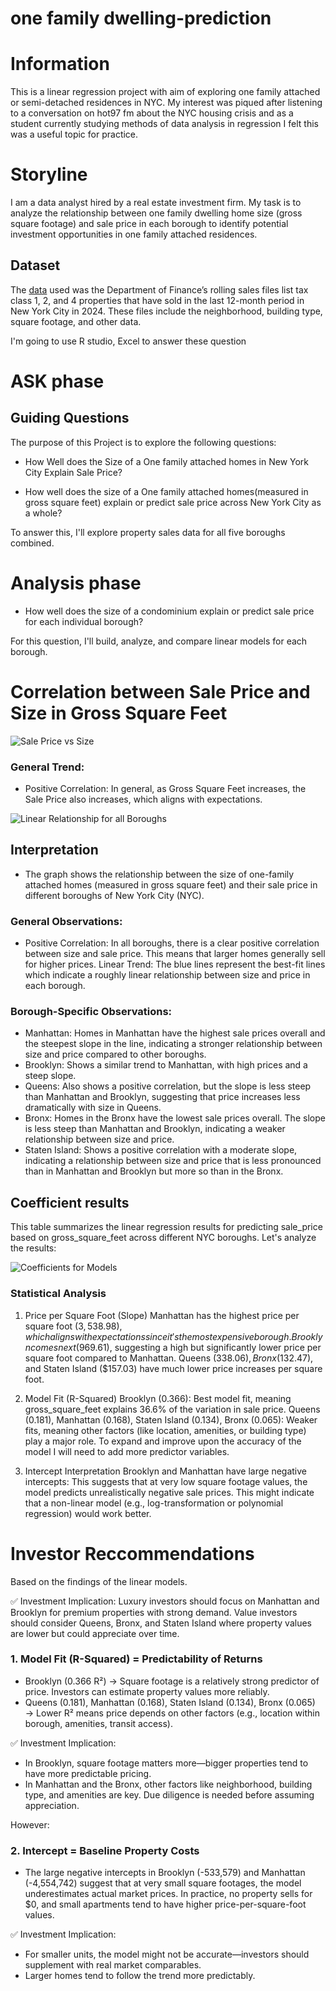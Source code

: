 # one family dwelling-prediction

# Information
This is a linear regression project with aim of exploring one family attached or semi-detached residences in NYC. My interest was piqued after listening to a conversation on hot97 fm about the NYC housing crisis and as a student currently studying methods of data analysis in regression I felt this was a useful topic for practice.

# Storyline
I am a data analyst hired by a real estate investment firm. My task is to analyze the relationship between one family dwelling home size (gross square footage) and sale price in each borough to identify potential investment opportunities in one family attached residences.

## Dataset

The [data](https://www.nyc.gov/site/finance/property/property-rolling-sales-data.page) used was the Department of Finance’s rolling sales files list tax class 1, 2, and 4 properties that have sold in the last 12-month period in New York City in 2024. These files include the neighborhood, building type, square footage, and other data.

I'm going to use R studio, Excel to answer these question

# ASK phase

## Guiding Questions

The purpose of this Project is to explore the following questions:

* How Well does the Size of a One family attached homes in New York City Explain Sale Price?

* How well does the size of a One family attached homes(measured in gross square feet) explain or predict sale price across New York City as a whole?

To answer this, I'll explore property sales data for all five boroughs combined.

# Analysis phase

* How well does the size of a condominium explain or predict sale price for each individual borough?
  
For this question, I'll build, analyze, and compare linear models for each borough.


# Correlation between Sale Price and Size in Gross Square Feet
![Sale Price vs Size](family_dwellings.png "Relationship between Gross Square Feet and Sale Price of One family Attached Residences")

### General Trend:
* Positive Correlation: In general, as Gross Square Feet increases, the Sale Price also increases, which aligns with expectations.

![Linear Relationship for all Boroughs](dwellingsborough.png "Linear Relationship for all Boroughs")

## Interpretation
* The graph shows the relationship between the size of one-family attached homes (measured in gross square feet) and their sale price in different boroughs of New York City (NYC).

### General Observations:

* Positive Correlation: In all boroughs, there is a clear positive correlation between size and sale price. This means that larger homes generally sell for higher prices.
Linear Trend: The blue lines represent the best-fit lines which indicate a roughly linear relationship between size and price in each borough.


### Borough-Specific Observations:

* Manhattan: Homes in Manhattan have the highest sale prices overall and the steepest slope in the line, indicating a stronger relationship between size and price compared to other boroughs.
* Brooklyn: Shows a similar trend to Manhattan, with high prices and a steep slope.
* Queens: Also shows a positive correlation, but the slope is less steep than Manhattan and Brooklyn, suggesting that price increases less dramatically with size in Queens.
* Bronx: Homes in the Bronx have the lowest sale prices overall. The slope is less steep than Manhattan and Brooklyn, indicating a weaker relationship between size and price.
* Staten Island: Shows a positive correlation with a moderate slope, indicating a relationship between size and price that is less pronounced than in Manhattan and Brooklyn but more so than in the Bronx.

## Coefficient results

This table summarizes the linear regression results for predicting sale_price based on gross_square_feet across different NYC boroughs. Let's analyze the results:

![Coefficients for Models](coefficienttable.png "Linear Relationship for all Boroughs")

###  Statistical Analysis 

1. Price per Square Foot (Slope)
Manhattan has the highest price per square foot ($3,538.98), which aligns with expectations since it's the most expensive borough.
Brooklyn comes next ($969.61), suggesting a high but significantly lower price per square foot compared to Manhattan.
Queens ($338.06), Bronx ($132.47), and Staten Island ($157.03) have much lower price increases per square foot.

3. Model Fit (R-Squared)
Brooklyn (0.366): Best model fit, meaning gross_square_feet explains 36.6% of the variation in sale price.
Queens (0.181), Manhattan (0.168), Staten Island (0.134), Bronx (0.065): Weaker fits, meaning other factors (like location, amenities, or building type) play a major role. To expand and improve upon the accuracy of the model I will need to add more predictor variables.

5. Intercept Interpretation
Brooklyn and Manhattan have large negative intercepts:
This suggests that at very low square footage values, the model predicts unrealistically negative sale prices.
This might indicate that a non-linear model (e.g., log-transformation or polynomial regression) would work better.

# Investor Reccommendations

Based on the findings of the linear models.

✅ Investment Implication:
Luxury investors should focus on Manhattan and Brooklyn for premium properties with strong demand.
Value investors should consider Queens, Bronx, and Staten Island where property values are lower but could appreciate over time.

### 1. Model Fit (R-Squared) = Predictability of Returns
   
* Brooklyn (0.366 R²) → Square footage is a relatively strong predictor of price. Investors can estimate property values more reliably.
* Queens (0.181), Manhattan (0.168), Staten Island (0.134), Bronx (0.065) → Lower R² means price depends on other factors (e.g., location within borough, amenities, transit access).

✅ Investment Implication:
* In Brooklyn, square footage matters more—bigger properties tend to have more predictable pricing.
* In Manhattan and the Bronx, other factors like neighborhood, building type, and amenities are key. Due diligence is needed before assuming appreciation.

However:

### 2. Intercept = Baseline Property Costs
* The large negative intercepts in Brooklyn (-533,579) and Manhattan (-4,554,742) suggest that at very small square footages, the model underestimates actual market prices.
In practice, no property sells for $0, and small apartments tend to have higher price-per-square-foot values.

✅ Investment Implication:
* For smaller units, the model might not be accurate—investors should supplement with real market comparables.
* Larger homes tend to follow the trend more predictably.












